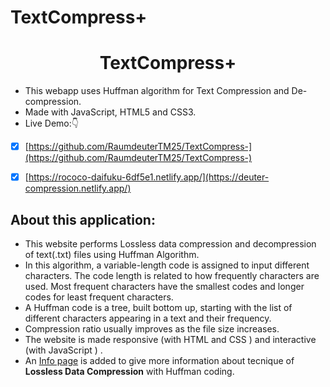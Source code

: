 # TextCompress+

<!-- Author : Anurag Singh -->

<div align="center">
<h1> TextCompress+</h1>
</div>


- This webapp uses Huffman algorithm for Text Compression and De-compression.
- Made with JavaScript, HTML5 and CSS3.
- Live Demo:👇

- [x] [https://github.com/RaumdeuterTM25/TextCompress-](https://github.com/RaumdeuterTM25/TextCompress-)

- [x] [https://rococo-daifuku-6df5e1.netlify.app/](https://deuter-compression.netlify.app/)


## About this application:

* This website performs Lossless data compression and decompression of text(.txt) files using Huffman Algorithm.
* In this algorithm, a variable-length code is assigned to input different characters. The code length is related to how frequently characters are used. Most frequent characters have the smallest codes and longer codes for least frequent characters.
* A Huffman code is a tree, built bottom up, starting with the list of different characters appearing in a text and their frequency. 
* Compression ratio usually improves as the file size increases.
* The website is made responsive (with HTML and CSS ) and interactive (with JavaScript ) .
* An [Info page](https://github.com/RaumdeuterTM25/TextCompress-/blob/main/info.html) is added to give more information about tecnique of **Lossless Data Compression** with Huffman coding.


